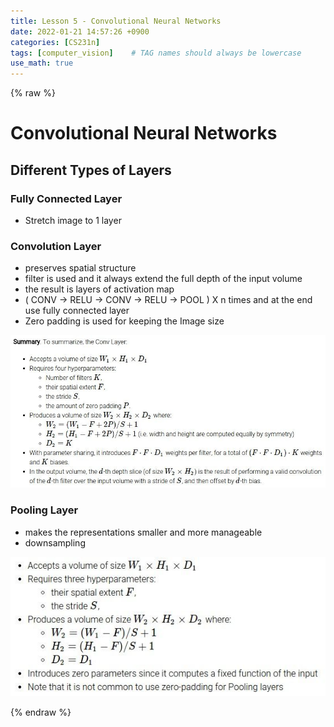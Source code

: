 ```yaml
---
title: Lesson 5 - Convolutional Neural Networks
date: 2022-01-21 14:57:26 +0900
categories: [CS231n]
tags: [computer_vision]    # TAG names should always be lowercase
use_math: true
---
```


{% raw %}

# **Convolutional Neural Networks**

## **Different Types of Layers**

### **Fully Connected Layer**

- Stretch image to 1 layer
  
### **Convolution Layer**

- preserves spatial structure
- filter is used and it always extend the full depth of the input volume
- the result is layers of activation map
- ( CONV &rarr; RELU &rarr; CONV &rarr; RELU &rarr; POOL ) X n times and at the end use fully connected layer
- Zero padding is used for keeping the Image size

<img src="/assets/img/slides_images/cs231n_lecture5_1.jpg">

### **Pooling Layer**

- makes the representations smaller and more manageable
- downsampling

<img src="/assets/img/slides_images/cs231n_lecture5_2.jpg">

{% endraw %}